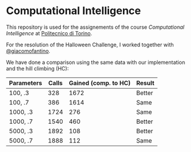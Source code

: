 Computational Intelligence
==========================

This repository is used for the assignements of the course *Computational Intelligence* at [Politecnico di Torino](https://www.polito.it/). 

For the resolution of the Halloween Challenge, I worked together with [@giacomofantino](https://www.github.com/giacomofantino).

We have done a comparison using the same data with our implementation and the hill climbing (HC):

| Parameters | Calls | Gained (comp. to HC) | Result |
|------------|-------|----------------------|--------|
|  100, .3   | 328   |          1672        | Better |
|  100, .7   | 386   |          1614        | Same   |
|  1000, .3  | 1724  |          276         | Same   |
|  1000, .7  | 1540  |          460         | Better |
|  5000, .3  | 1892  |          108         | Better |
|  5000, .7  | 1888  |          112         | Same   |
